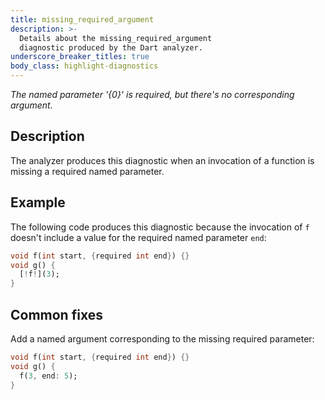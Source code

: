 ```yaml
---
title: missing_required_argument
description: >-
  Details about the missing_required_argument
  diagnostic produced by the Dart analyzer.
underscore_breaker_titles: true
body_class: highlight-diagnostics
---
```


_The named parameter '{0}' is required, but there's no corresponding argument._

## Description

The analyzer produces this diagnostic when an invocation of a function is
missing a required named parameter.

## Example

The following code produces this diagnostic because the invocation of `f`
doesn't include a value for the required named parameter `end`:

```dart
void f(int start, {required int end}) {}
void g() {
  [!f!](3);
}
```

## Common fixes

Add a named argument corresponding to the missing required parameter:

```dart
void f(int start, {required int end}) {}
void g() {
  f(3, end: 5);
}
```

